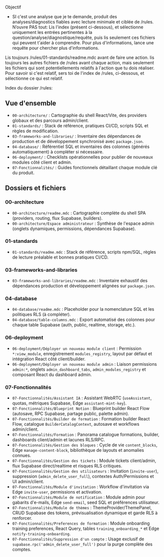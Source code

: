 Objectif
- SI c'est une analyse que je te demande, produit des analyses/diagnostics fiables avec lecture minimale et ciblée de /rules. N’ouvre PAS tout: Lis l'index (présent ci-dessous), et sélectionne uniquement les entrées pertinentes à la question/analyse/diagnostique/requête, puis lis seulement ces fichiers qui peuvent t'aider à comprendre. Pour plus d'informations, lance une requête pour chercher plus d'informations.

Lis toujours /rules/01-standards/readme.mdc avant de faire une action. lis toujours les autres fichiers de /rules avant chaque action, mais seulement les fichiers qui sont potentiellements relatifs à l'action que tu dois réaliser. Pour savoir si c'est relatif, sers toi de l'index de /rules, ci-dessous, et sélectionne ce qui est relatif. 


Index du dossier /rules: 

## Vue d'ensemble
- `00-architecture/` : Cartographie du shell React/Vite, des providers globaux et des parcours admin/client.
- `01-standards/` : Stack de référence, pratiques CI/CD, scripts SQL et règles de modification.
- `03-frameworks-and-libraries/` : Inventaire des dépendances de production et de développement synchronisé avec `package.json`.
- `04-database/` : Référentiel SQL et inventaires des colonnes (générés automatiquement) à compléter si nécessaire.
- `06-deployment/` : Checklists opérationnelles pour publier de nouveaux modules côté client et admin.
- `07-Fonctionnalités/` : Guides fonctionnels détaillant chaque module clé du produit.

## Dossiers et fichiers

### 00-architecture
- `00-architecture/readme.mdc` : Cartographie complète du shell SPA (providers, routing, flux Supabase, builders).
- `00-architecture/Espace administrateur` : Synthèse de l'espace admin (onglets dynamiques, permissions, dépendances Supabase).

### 01-standards
- `01-standards/readme.mdc` : Stack de référence, scripts npm/SQL, règles de lecture préalable et bonnes pratiques CI/CD.

### 03-frameworks-and-libraries
- `03-frameworks-and-libraries/readme.mdc` : Inventaire exhaustif des dépendances production et développement alignées sur `package.json`.

### 04-database
- `04-database/readme.mdc` : Placeholder pour la nomenclature SQL et les politiques RLS (à compléter).
- `04-database/table-columns.mdc` : Export automatisé des colonnes pour chaque table Supabase (auth, public, realtime, storage, etc.).

### 06-deployment
- `06-deployment/Déployer un nouveau module client` : Permission `*:view_module`, enregistrement `modules_registry`, layout par défaut et intégration React côté client/builder.
- `06-deployment/Déployer un nouveau module admin` : Liaison permissions `admin:*`, onglets `admin_dashboard_tabs`, `admin_modules_registry` et composant React du dashboard admin.

### 07-Fonctionnalités
- `07-Fonctionnalités/Assistant IA` : Assistant WebRTC (`useAssistant`, quotas, métriques Supabase, Edge `assistant-mint-key`).
- `07-Fonctionnalités/Blueprint Notion` : Blueprint builder React Flow (autosave, RPC Supabase, partage public, palette admin).
- `07-Fonctionnalités/Builder de formation` : Formation builder React Flow, catalogue `BuilderCatalogContext`, autosave et workflows admin/client.
- `07-Fonctionnalités/Formation` : Panorama catalogue formations, builder, dashboards client/admin et lacunes RLS/RPC.
- `07-Fonctionnalités/Gestion des bloques` : Cycle de vie `content_blocks`, Edge `manage-content-block`, bibliothèque de layouts et anomalies connues.
- `07-Fonctionnalités/Gestion des tickets` : Module tickets client/admin, flux Supabase direct/realtime et risques RLS critiques.
- `07-Fonctionnalités/Gestion des utilisateurs` : Invitation (`invite-user`), suppression (`admin_delete_user_full`), contextes Auth/Permissions et UI admin/client.
- `07-Fonctionnalités/Module d'invitation` : Workflow d'invitation via Edge `invite-user`, permissions et activation.
- `07-Fonctionnalités/Module de notification` : Module admin pour gabarits d'e-mails, Edge `send-email`, seed SQL et préférences utilisateur.
- `07-Fonctionnalités/Module de thèmes` : ThemeProvider/ThemePanel, CRUD Supabase des tokens, prévisualisation dynamique et garde RLS à renforcer.
- `07-Fonctionnalités/Preferences de formation` : Module onboarding training preferences, React Query, tables `training_onboarding_*` et Edge `notify-training-onboarding`.
- `07-Fonctionnalités/Suppression d'un compte` : Usage exclusif de `supabase.rpc('admin_delete_user_full')` pour la purge complète des comptes.
